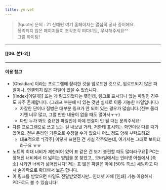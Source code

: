 ```yaml
---
title: yn-vet
---
```


>[!quote] 문의 : 21 신예원
> 여기 홈페이지는 열심히 공사 중이에요.<br>
> 정리되지 않은 페이지들이 조각조각 떠다녀도, 무시해주세요^^<br>
> 그럼 화이팅!

---

#### [[06. 본1-2]]

---

#### 이용 참고
- [Obsidian] 이라는 프로그램에 정리한 것을 업로드한 것으로, 업로드되지 않은 파일이나, 연결되지 않은 파일이 있을 수 있습니다.
- [[index|이렇게]] 뜨는 게 링크되었다는 뜻인데, 링크로 표시되나 없는 파일인 경우도 자주 존재합니다. (그래프 부분에 떠 있는 것만 실제로 이동 가능한 파일입니다.)
     - 자잘한 단어나 질병은 대부분 링크가 안 되어 있는 경우가 많습니다.(전부 올리기엔 너무 많고, 그럴 만한 내용이 없을 때도 많아서ㅜㅜ) 
     - 다만 누가 봐도 중요한 파일인데 아예 연결이 안 될 때는 문의주세요!
- 다른 프로그램으로 쓰고 보는 걸 내보낸 거라, 저한테 표시되는 화면이랑 다를 때가 있어요. 전부 온라인 기준으로 수정할 수가 없으니 어느 정도 양해 부탁드려요!
    - 대표적으로 ^[각주] 이렇게 표현된 건 사실 각주였는데, 여기서는 그대로 보이더라구요 ㅠㅠ
- 노트의 최대 너비가 제한되어 있어 표 같은 건 보기 불편할 때도 많더라구요🥲 PC는 정해진 너비에서 더 넓히는 방법을 못 찾았고,, 모바일에서는 인터넷 어플에서 [축소] 시키면 너비가 넓어집니다! 저는 표 많은 파일은 아예 [50% 축소] 세팅하고 다시 손가락으로 확대해서 보곤 합니다.
- 이 링크를 받았으면 파일도 전달받았겠지만.. 인터넷 자체 [인쇄] 기능 이용해서 PDF로도 볼 수 있습니다!